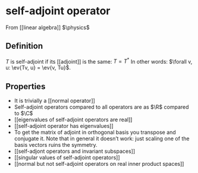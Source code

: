 # self-adjoint operator
From [[linear algebra]]
$\physics$
## Definition
$T$ is self-adjoint if its [[adjoint]] is the same: $T = T^{*}$
In other words: $\forall v, u: \ev{Tv, u} = \ev{v, Tu}$.

## Properties
- It is trivially a [[normal operator]]
- Self-adjoint operators compared to all operators are as $\R$ compared to $\C$
- [[eigenvalues of self-adjoint operators are real]]
- [[self-adjoint operator has eigenvalues]]
- To get the matrix of adjoint in orthogonal basis you transpose and conjugate it. Note that in general it doesn’t work: just scaling one of the basis vectors ruins the symmetry.
- [[self-adjont operators and invariant subspaces]]
- [[singular values of self-adjoint operators]]
- [[normal but not self-adjoint operators on real inner product spaces]]